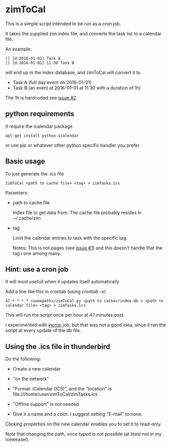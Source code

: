zimToCal
=========

This is a simple script intended to be run as a cron job.

It takes the supplied zim index file, and converts the task list to a calendar file.

An example:

```
[] [d:2016-01-01] Task A
[] [d:2016-01-01] 11:30 Task B
```

will end up in the index database, and zimToCal will convert it to 

* Task A (full day event on 2016-01-01)
* Task B (an event at 2016-01-01 at 11:30 with a duration of 1h)

The 1h is hardcoded see [issue #2](https://github.com/moozer/zimToCal/issues/2)

python requirements
--------------------

It require the icalendar package

    apt-get install python-icalendar

or use pip or whatever other python specific handler you prefer.


Basic usage
------

To just generate the .ics file

    zimToCal <path to cache file> <tag> > zimTasks.ics

Paramters:

* path to cache file

  Index file to get data from. The cache file probably resides in ~/.cache/zim

* tag
 
  Limit the calendar entries to task with the specific tag. 

  Notes: This is not pages (see [issue #1](https://github.com/moozer/zimToCal/issues/1)) and this doesn't handle that the tag i one among many.


Hint: use a cron job
----------------------

It will most usefull when it updates itself automatically

Add a line like this in crontab (using *crontab -e*)

    47 * * * * <somepath>/zimToCal.py <path to cache>/index.db > <path to calendar file> <tag> > zimTasks.ics

This will run the script once per hour at 47 minutes past.

I experimented with [incron](http://inotify.aiken.cz/?section=incron&page=doc&lang=en) job, but that was not a good idea, since it ran the script at every update of the db file.


Using the .ics file in thunderbird
--------------------------------------

Do the following:

  - Create a new calendar

  - "on the network"
  
  - "Format: iCalendar (ICS)", and the "location" is file:///home/user/zimToCal/zimTasks.ics
  
  - "Offline support" is not needed
  
  - Give it a name and a color. I suggest setting "E-mail" to none.
  
Clicking properties on the new calendar enables you to set it to read-only.
  
Note that changing the path, once typed is not possible (at least not in my iceweasel).

